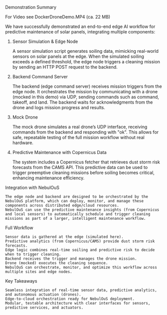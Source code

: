 Demonstration Summary

For Video see DockerDroneDemo.MP4 (ca. 22 MB)

We have successfully demonstrated an end-to-end edge AI workflow for predictive maintenance of solar panels, integrating multiple components:
1. Sensor Simulation & Edge Node

    A sensor simulation script generates soiling data, mimicking real-world sensors on solar panels at the edge.
    When the simulated soiling exceeds a defined threshold, the edge node triggers a cleaning mission by sending an HTTP POST request to the backend.

2. Backend Command Server

    The backend (edge command server) receives mission triggers from the edge node.
    It orchestrates the mission by communicating with a drone (mocked in this demo) via UDP, sending commands such as command, takeoff, and land.
    The backend waits for acknowledgments from the drone and logs mission progress and results.

3. Mock Drone

    The mock drone simulates a real drone’s UDP interface, receiving commands from the backend and responding with "ok".
    This allows for safe, repeatable testing of the full mission workflow without real hardware.

4. Predictive Maintenance with Copernicus Data

    The system includes a Copernicus fetcher that retrieves dust storm risk forecasts from the CAMS API.
    This predictive data can be used to trigger preemptive cleaning missions before soiling becomes critical, enhancing maintenance efficiency.

Integration with NebulOuS

    The edge node and backend are designed to be orchestrated by the NebulOuS platform, which can deploy, monitor, and manage these components across distributed edge/cloud resources.
    NebulOuS can use the predictive maintenance insights (from Copernicus and local sensors) to automatically schedule and trigger cleaning missions as part of a larger, intelligent maintenance workflow.

Full Workflow

    Sensor data is gathered at the edge (simulated here).
    Predictive analytics (from Copernicus/CAMS) provide dust storm risk forecasts.
    Edge logic combines real-time soiling and predictive risk to decide when to trigger cleaning.
    Backend receives the trigger and manages the drone mission.
    Drone (mocked) executes the cleaning sequence.
    NebulOuS can orchestrate, monitor, and optimize this workflow across multiple sites and edge nodes.

Key Takeaways

    Seamless integration of real-time sensor data, predictive analytics, and autonomous actuation (drones).
    Edge-to-cloud orchestration ready for NebulOuS deployment.
    Modular, testable architecture with clear interfaces for sensors, predictive services, and actuators.


